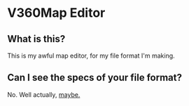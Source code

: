 # V360Map Editor

## What is this?

This is my awful map editor, for my file format I'm making.

## Can I see the specs of your file format?

No. Well actually, [maybe.](v360map_format.MD)
